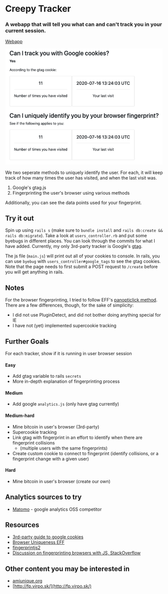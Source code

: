 # Creepy Tracker
### A webapp that will tell you what can and can't track you in your current session.
[Webapp](https://creepy-tracker.herokuapp.com/)

<kbd>
  <img alt="website snapshot" src=".github/images/Screen%20Shot%202020-07-16%20at%209.29.38%20AM.png" title="What you might see" />
</kbd>

We two seperate methods to uniquely identify the user. For each, it will keep track of how many times the user has visited, and when the last visit was.
  1. Google's gtag.js
  2. Fingerprinting the user's browser using various methods

Additionally, you can see the data points used for your fingerprint.
## Try it out
Spin up using `rails s` (make sure to `bundle install` and `rails db:create && rails db:migrate`). Take a look at `users_controller.rb` and put some byebugs in different places. You can look through the commits for what I have added. Currently, my only 3rd-party tracker is Google's [gtag](https://developers.google.com/analytics/devguides/collection/gtagjs).

The js file (`main.js`) will print out all of your cookies to console. In rails, you can use `byebug` with `users_controller#google_tags` to see the gtag cookies. Note that the page needs to first submit a POST request to `/create` before you will get anything in rails.

## Notes
For the browser fingerprinting, I tried to follow EFF's [panopticlick method](https://panopticlick.eff.org/static/browser-uniqueness.pdf). There are a few differences, though, for the sake of simplicity:
- I did not use PluginDetect, and did not bother doing anything special for IE
- I have not (yet) implemented supercookie tracking

## Further Goals
For each tracker, show if it is running in user browser session

#### Easy
* Add gtag variable to rails `secrets`
* More in-depth explanation of fingerprinting process

#### Medium

* Add google `analytics.js` (only have gtag currently)

#### Medium-hard
* Mine bitcoin in user's browser (3rd-party)
* Supercookie tracking
* Link gtag with fingerprint in an effort to identify when there are fingerprint collisions
  * (multiple users with the same fingerprints)
* Create custom cookie to connect to fingerprint (identify collisions, or a fingerprint change with a given user)

#### Hard
* Mine bitcoin in user's browser (create our own)

## Analytics sources to try
* [Matomo](matomo.org) - google analytics OSS competitor 

## Resources
- [3rd-party guide to google cookies](https://www.optimizesmart.com/google-analytics-cookies-ultimate-guide/#a4)
- [Browser Uniqueness EFF](https://panopticlick.eff.org/static/browser-uniqueness.pdf)
- [fingerprintjs2](https://github.com/Valve/fingerprintjs2)
- [Discussion on fingerprinting browsers with JS, StackOverflow](https://stackoverflow.com/questions/44030666)

## Other content you may be interested in
- [amiunique.org](https://amiunique.org/)
- [http://fp.virpo.sk/](http://fp.virpo.sk/)